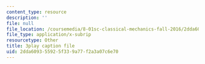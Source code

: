 ```yaml
---
content_type: resource
description: ''
file: null
file_location: /coursemedia/8-01sc-classical-mechanics-fall-2016/2dda609355925f339a77f2a3a07c6e70_1GvCIlHihEA.vtt
file_type: application/x-subrip
resourcetype: Other
title: 3play caption file
uid: 2dda6093-5592-5f33-9a77-f2a3a07c6e70
---
```

